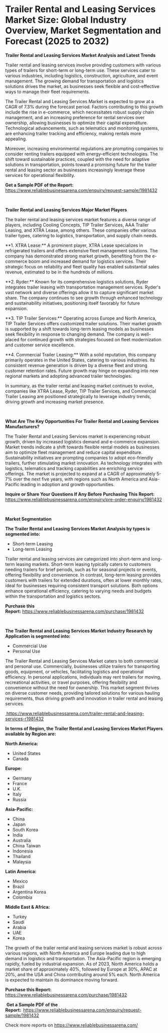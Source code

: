<p><h1>Trailer Rental and Leasing Services Market Size: Global Industry Overview, Market Segmentation and Forecast (2025 to 2032)</h1></p><p><strong>Trailer Rental and Leasing Services Market Analysis and Latest Trends</strong></p>
<p><p>Trailer rental and leasing services involve providing customers with various types of trailers for short-term or long-term use. These services cater to various industries, including logistics, construction, agriculture, and event management. The growing demand for transportation and logistics solutions drives the market, as businesses seek flexible and cost-effective ways to manage their fleet requirements.</p><p>The Trailer Rental and Leasing Services Market is expected to grow at a CAGR of 7.3% during the forecast period. Factors contributing to this growth include the rise in e-commerce, which necessitates robust supply chain management, and an increasing preference for rental services over ownership, allowing businesses to optimize their capital expenditure. Technological advancements, such as telematics and monitoring systems, are enhancing trailer tracking and efficiency, making rentals more appealing. </p><p>Moreover, increasing environmental regulations are prompting companies to consider renting trailers equipped with energy-efficient technologies. The shift toward sustainable practices, coupled with the need for adaptive solutions in transportation, points toward a promising future for the trailer rental and leasing sector as businesses increasingly leverage these services for operational flexibility.</p></p>
<p><strong>Get a Sample PDF of the Report:&nbsp;</strong> <a href="https://www.reliablebusinessarena.com/enquiry/request-sample/1981432?utm_campaign=2645&utm_medium=2&utm_source=Github&utm_content=ia&utm_term=11032025&utm_id=trailer-rental-and-leasing-services">https://www.reliablebusinessarena.com/enquiry/request-sample/1981432</a></p>
<p>&nbsp;</p>
<p><strong>Trailer Rental and Leasing Services Major Market Players</strong></p>
<p><p>The trailer rental and leasing services market features a diverse range of players, including Cooling Concepts, TIP Trailer Services, AAA Trailer Leasing, and XTRA Lease, among others. These companies offer various trailer types, catering to logistics, transportation, and supply chain needs.</p><p>**1. XTRA Lease:** A prominent player, XTRA Lease specializes in refrigerated trailers and offers extensive fleet management solutions. The company has demonstrated strong market growth, benefiting from the e-commerce boom and increased demand for logistics services. Their strategic focus on reliability and fleet quality has enabled substantial sales revenue, estimated to be in the hundreds of millions.</p><p>**2. Ryder:** Known for its comprehensive logistics solutions, Ryder integrates trailer leasing with transportation management services. Ryder's vast network and diverse offerings allow it to capture significant market share. The company continues to see growth through enhanced technology and sustainability initiatives, positioning itself favorably for future expansion.</p><p>**3. TIP Trailer Services:** Operating across Europe and North America, TIP Trailer Services offers customized trailer solutions. Their market growth is supported by a shift towards long-term leasing models as businesses seek flexibility in response to changing demand. The company is well-placed for continued growth with strategies focused on fleet modernization and customer service excellence.</p><p>**4. Commercial Trailer Leasing:** With a solid reputation, this company primarily operates in the United States, catering to various industries. Its consistent revenue generation is driven by a diverse fleet and strong customer retention rates. Future growth may hinge on expanding into new regional markets and adopting advanced trailer technologies.</p><p>In summary, as the trailer rental and leasing market continues to evolve, companies like XTRA Lease, Ryder, TIP Trailer Services, and Commercial Trailer Leasing are positioned strategically to leverage industry trends, driving growth and increasing market presence.</p></p>
<p>&nbsp;</p>
<p><strong>What Are The Key Opportunities For Trailer Rental and Leasing Services Manufacturers?</strong></p>
<p><p>The Trailer Rental and Leasing Services market is experiencing robust growth, driven by increased logistics demand and e-commerce expansion. Market trends indicate a shift towards flexible rental models as businesses aim to optimize fleet management and reduce capital expenditure. Sustainability initiatives are prompting companies to adopt eco-friendly trailers, further stimulating market innovation. As technology integrates with logistics, telematics and tracking capabilities are enriching service offerings. The market is projected to expand at a CAGR of approximately 5-7% over the next five years, with regions such as North America and Asia-Pacific leading in adoption and growth opportunities.</p></p>
<p><strong>Inquire or Share Your Questions If Any Before Purchasing This Report:</strong> <a href="https://www.reliablebusinessarena.com/enquiry/pre-order-enquiry/1981432?utm_campaign=2645&utm_medium=2&utm_source=Github&utm_content=ia&utm_term=11032025&utm_id=trailer-rental-and-leasing-services">https://www.reliablebusinessarena.com/enquiry/pre-order-enquiry/1981432</a></p>
<p>&nbsp;</p>
<p><strong>Market Segmentation</strong></p>
<p><strong>The Trailer Rental and Leasing Services Market Analysis by types is segmented into:</strong></p>
<p><ul><li>Short-term Leasing</li><li>Long-term Leasing</li></ul></p>
<p><p>Trailer rental and leasing services are categorized into short-term and long-term leasing markets. Short-term leasing typically caters to customers needing trailers for brief periods, such as for seasonal projects or events, offering flexibility and convenience. In contrast, long-term leasing provides customers with trailers for extended durations, often at lower monthly rates, ideal for businesses requiring consistent transport solutions. Both options enhance operational efficiency, catering to varying needs and budgets within the transportation and logistics sectors.</p></p>
<p><strong>Purchase this Report:&nbsp;</strong><a href="https://www.reliablebusinessarena.com/purchase/1981432?utm_campaign=2645&utm_medium=2&utm_source=Github&utm_content=ia&utm_term=11032025&utm_id=trailer-rental-and-leasing-services">https://www.reliablebusinessarena.com/purchase/1981432</a></p>
<p>&nbsp;</p>
<p><strong>The Trailer Rental and Leasing Services Market Industry Research by Application is segmented into:</strong></p>
<p><ul><li>Commercial Use</li><li>Personal Use</li></ul></p>
<p><p>The Trailer Rental and Leasing Services Market caters to both commercial and personal use. Commercially, businesses utilize trailers for transporting goods, equipment, or vehicles, facilitating logistics and operational efficiency. In personal applications, individuals may rent trailers for moving, recreational activities, or travel purposes, offering flexibility and convenience without the need for ownership. This market segment thrives on diverse customer needs, providing tailored solutions for various hauling requirements, thus driving growth and innovation in trailer rental and leasing services.</p></p>
<p><a href="https://www.reliablebusinessarena.com/trailer-rental-and-leasing-services-r1981432?utm_campaign=2645&utm_medium=2&utm_source=Github&utm_content=ia&utm_term=11032025&utm_id=trailer-rental-and-leasing-services">&nbsp;https://www.reliablebusinessarena.com/trailer-rental-and-leasing-services-r1981432</a></p>
<p><strong>In terms of Region, the Trailer Rental and Leasing Services Market Players available by Region are:</strong></p>
<p>
    <p> <strong> North America: </strong>
        <ul>
            <li>United States</li>
            <li>Canada</li>
        </ul>
        </p> 
    <p> <strong> Europe: </strong>
        <ul>
            <li>Germany</li>
            <li>France</li>
            <li>U.K.</li>
            <li>Italy</li>
            <li>Russia</li>
        </ul>
        </p> 
    <p> <strong> Asia-Pacific: </strong>
        <ul>
            <li>China</li>
            <li>Japan</li>
            <li>South Korea</li>
            <li>India</li>
            <li>Australia</li>
            <li>China Taiwan</li>
            <li>Indonesia</li>
            <li>Thailand</li>
            <li>Malaysia</li>
        </ul>
        </p> 
    <p> <strong> Latin America: </strong>
        <ul>
            <li>Mexico</li>
            <li>Brazil</li>
            <li>Argentina Korea</li>
            <li>Colombia</li>
        </ul>
        </p> 
    <p> <strong> Middle East & Africa: </strong>
        <ul>
            <li>Turkey</li>
            <li>Saudi</li>
            <li>Arabia</li>
            <li>UAE</li>
            <li>Korea</li>
        </ul>
    </p>
    </p>
<p><p>The growth of the trailer rental and leasing services market is robust across various regions, with North America and Europe leading due to high demand in logistics and transportation. The Asia-Pacific region is emerging rapidly, fueled by industrial expansion. As of 2023, North America holds a market share of approximately 40%, followed by Europe at 30%, APAC at 20%, and the USA and China contributing around 5% each. North America is expected to maintain its dominance moving forward.</p></p>
<p><strong>Purchase this Report: </strong><a href="https://www.reliablebusinessarena.com/purchase/1981432?utm_campaign=2645&utm_medium=2&utm_source=Github&utm_content=ia&utm_term=11032025&utm_id=trailer-rental-and-leasing-services">https://www.reliablebusinessarena.com/purchase/1981432</a></p>
<p>&nbsp;<strong>Get a Sample PDF of the Report:&nbsp;&nbsp;</strong><a href="https://www.reliablebusinessarena.com/enquiry/request-sample/1981432?utm_campaign=2645&utm_medium=2&utm_source=Github&utm_content=ia&utm_term=11032025&utm_id=trailer-rental-and-leasing-services">https://www.reliablebusinessarena.com/enquiry/request-sample/1981432</a></p>
<p><strong></strong></p>
<p>Check more reports on <a href="https://www.reliablebusinessarena.com/?utm_campaign=2645&utm_medium=2&utm_source=Github&utm_content=ia&utm_term=11032025&utm_id=trailer-rental-and-leasing-services">https://www.reliablebusinessarena.com/</a></p>